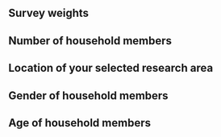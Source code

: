 ## Survey weights

## Number of household members
## Location of your selected research area
## Gender of household members
## Age of household members
